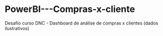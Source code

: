 # PowerBI---Compras-x-cliente
Desafio curso DNC - Dashboard de análise de compras x clientes (dados ilustrativos)

